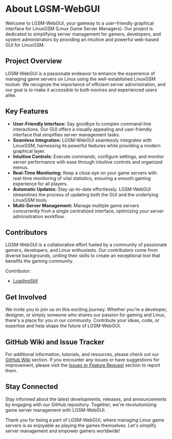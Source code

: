 # About LGSM-WebGUI

Welcome to LGSM-WebGUI, your gateway to a user-friendly graphical interface for LinuxGSM (Linux Game Server Managers). Our project is dedicated to simplifying server management for gamers, developers, and system administrators by providing an intuitive and powerful web-based GUI for LinuxGSM.

## Project Overview
LGSM-WebGUI is a passionate endeavor to enhance the experience of managing game servers on Linux using the well-established LinuxGSM toolset. We recognize the importance of efficient server administration, and our goal is to make it accessible to both novices and experienced users alike.

## Key Features
- **User-Friendly Interface:** Say goodbye to complex command-line interactions. Our GUI offers a visually appealing and user-friendly interface that simplifies server management tasks.
- **Seamless Integration:** LGSM-WebGUI seamlessly integrates with LinuxGSM, harnessing its powerful features while providing a modern graphical layer.
- **Intuitive Controls:** Execute commands, configure settings, and monitor server performance with ease through intuitive controls and organized menus.
- **Real-Time Monitoring:** Keep a close eye on your game servers with real-time monitoring of vital statistics, ensuring a smooth gaming experience for all players.
- **Automatic Updates:** Stay up-to-date effortlessly. LGSM-WebGUI streamlines the process of updating both the GUI and the underlying LinuxGSM tools.
- **Multi-Server Management:** Manage multiple game servers concurrently from a single centralized interface, optimizing your server administration workflow.

## Contributors
LGSM-WebGUI is a collaborative effort fueled by a community of passionate gamers, developers, and Linux enthusiasts. Our contributors come from diverse backgrounds, uniting their skills to create an exceptional tool that benefits the gaming community.

Contributor:
- [LoadingStill](https://git.gitea.com/LoadingStill)


## Get Involved
We invite you to join us on this exciting journey. Whether you're a developer, designer, or simply someone who shares our passion for gaming and Linux, there's a place for you in our community. Contribute your ideas, code, or expertise and help shape the future of LGSM-WebGUI.

## GitHub Wiki and Issue Tracker
For additional information, tutorials, and resources, please check out our [GitHub Wiki](https://github.com/LoadingStill/LGSM-WebGUI/wiki) section. If you encounter any issues or have suggestions for improvement, please visit the [Issues or Feature Request](https://github.com/LoadingStill/LGSM-WebGUI/issues) section to report them.

## Stay Connected
Stay informed about the latest developments, releases, and announcements by engaging with our GitHub repository. Together, we're revolutionizing game server management with LGSM-WebGUI.

Thank you for being a part of LGSM-WebGUI, where managing Linux game servers is as enjoyable as playing the games themselves. Let's simplify server management and empower gamers worldwide!